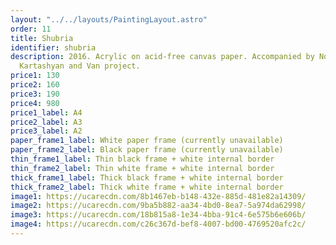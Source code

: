 ```yaml
---
layout: "../../layouts/PaintingLayout.astro"
order: 11
title: Shubria
identifier: shubria
description: 2016. Acrylic on acid-free canvas paper. Accompanied by Norayr
  Kartashyan and Van project.
price1: 130
price2: 160
price3: 190
price4: 980
price1_label: A4
price2_label: A3
price3_label: A2
paper_frame1_label: White paper frame (currently unavailable)
paper_frame2_label: Black paper frame (currently unavailable)
thin_frame1_label: Thin black frame + white internal border
thin_frame2_label: Thin white frame + white internal border
thick_frame1_label: Thick black frame + white internal border
thick_frame2_label: Thick white frame + white internal border
image1: https://ucarecdn.com/8b1467eb-b148-432e-885d-481e82a14309/
image2: https://ucarecdn.com/9ba5b882-aa34-4bd0-8ea7-5a974da62998/
image3: https://ucarecdn.com/18b815a8-1e34-4bba-91c4-6e575b6e606b/
image4: https://ucarecdn.com/c26c367d-bef8-4007-bd00-4769520afc2c/
---
```

